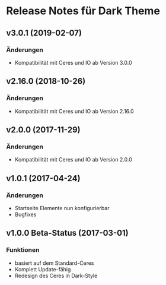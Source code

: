 # Release Notes für Dark Theme


## v3.0.1 (2019-02-07)

### Änderungen
- Kompatibilität mit Ceres und IO ab Version 3.0.0

## v2.16.0 (2018-10-26)

### Änderungen
- Kompatibilität mit Ceres und IO ab Version 2.16.0

## v2.0.0 (2017-11-29)

### Änderungen
- Kompatibilität mit Ceres und IO ab Version 2.0.0

## v1.0.1 (2017-04-24)

### Änderungen
- Startseite Elemente nun konfigurierbar
- Bugfixes

## v1.0.0 Beta-Status (2017-03-01)

### Funktionen
- basiert auf dem Standard-Ceres
- Komplett Update-fähig
- Redesign des Ceres in Dark-Style
